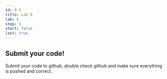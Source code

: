 ```yaml
---
id: 8-5
title: Lab 8 
lab: 8
step: 5
start: false
last: true
---
```


## Submit your code!

Submit your code to github, double check github and make sure everything is pushed and correct.
